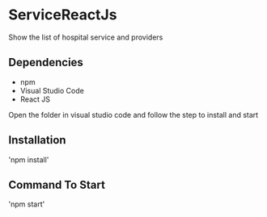 # ServiceReactJs
Show the list of hospital service and providers

## Dependencies

- npm
- Visual Studio Code
- React JS

 Open the folder in visual studio code and follow the step to install and start

## Installation

 'npm install'
 
 
## Command To Start
 
 
 'npm start'